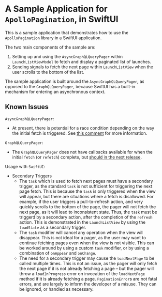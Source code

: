 # A Sample Application for `ApolloPagination`, in SwiftUI

This is a sample application that demonstrates how to use the `ApolloPagination` library in a SwiftUI application.

The two main components of the sample are:

1. Setting up and using the `AsyncGraphQLQueryPager` within `LaunchListViewModel` to fetch and display a paginated list of launches.
2. Sending signals to fetch the next page within `LaunchListView` when the user scrolls to the bottom of the list.

The sample application is built around the `AsyncGraphQLQueryPager`, as opposed to the `GraphQLQueryPager`, because SwiftUI has a built-in mechanism for entering an asynchronous context.

## Known Issues

`AsyncGraphQLQueryPager`:

- At present, there is potential for a race condition depending on the way the initial fetch is triggered. See [this comment](https://github.com/apollographql/apollo-ios-dev/pull/299#discussion_r1526411532) for more information.

`GraphQLQueryPager`:

- The `GraphQLQueryPager` does not have callbacks available for when the initial `fetch` (or `refetch`) complete, but [should in the next release](https://github.com/apollographql/apollo-ios-dev/pull/292).

Usage with `SwiftUI`:

- Secondary Triggers
  - The `task` which is used to fetch next pages must have a secondary trigger, as the standard `task` is not sufficient for triggering the next page fetch. This is because the `task` is only triggered when the view will appear, but there are situations where a fetch is disallowed. For example, if the user triggers a pull-to-refresh action, and very quickly scrolls to the bottom of the page, the pager will not fetch the next page, as it will lead to inconsistent state. Thus, the `task` must be triggerd by a secondary action, after the completion of the `refresh` action. This is demonstrated in the `LaunchListView` by using the `loadState` as a secondary trigger.
  - The `task` modifier will cancel any operation when the view will disappear. This is not ideal for a pager, as the user may want to continue fetching pages even when the view is not visible. This can be worked around by using a custom `task` modifier, or by using a combination of `onAppear` and `onChange`.
  - The need for a secondary trigger may cause the `loadNextPage` to be called multiple times. This is not an issue, as the pager will only fetch the next page if it is not already fetching a page – but the pager will throw a `loadInProgress` error on invocation of the `loadNextPage` method if it is already fetching a page. `PaginationError`s are not fatal errors, and are largely to inform the developer of a misuse. They can be ignored, or handled as necessary.
